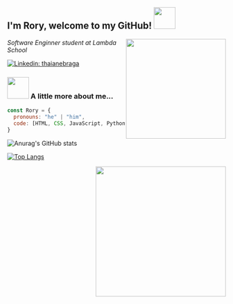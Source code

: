 
<h2> I'm Rory, welcome to my GitHub! <img src="https://media.giphy.com/media/mGcNjsfWAjY5AEZNw6/giphy.gif" width="50"></h2>
<img align='right' src="https://media.giphy.com/media/3oKIPnAiaMCws8nOsE/giphy.gif" width="230">
<p><em>Software Enginner student at Lambda School</em></p>

[![Linkedin: thaianebraga](	https://img.shields.io/badge/LinkedIn-0077B5?style=for-the-badge&logo=linkedin&logoColor=white)](https://www.linkedin.com/in/rory-roberts1/)

### <img src="https://media.giphy.com/media/LmNwrBhejkK9EFP504/giphy.gif" width="50"> A little more about me...  

```javascript
const Rory = {
  pronouns: "he" | "him",
  code: [HTML, CSS, JavaScript, Python],
}
```


![Anurag's GitHub stats](https://github-readme-stats.vercel.app/api?username=rory-ray&show_icons=true&theme=dark)

[![Top Langs](https://github-readme-stats.vercel.app/api/top-langs/?username=rory-ray&theme=dark&layout=compact)](https://github.com/anuraghazra/github-readme-stats)

<img align = "right" src="https://i.kym-cdn.com/photos/images/newsfeed/001/330/845/f24.jpg" width="300" height="300">
